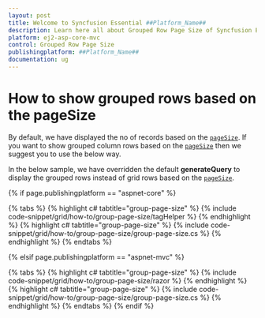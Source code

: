 ```yaml
---
layout: post
title: Welcome to Syncfusion Essential ##Platform_Name##
description: Learn here all about Grouped Row Page Size of Syncfusion Essential ##Platform_Name## widgets based on HTML5 and jQuery.
platform: ej2-asp-core-mvc
control: Grouped Row Page Size
publishingplatform: ##Platform_Name##
documentation: ug
---
```



# How to show grouped rows based on the pageSize

By default, we have displayed the no of records based on the [`pageSize`](https://help.syncfusion.com/cr/aspnetcore-js2/Syncfusion.EJ2.Grids.GridPageSettings.html#Syncfusion_EJ2_Grids_GridPageSettings_PageSize). If you want to show grouped column rows based on the [`pageSize`](https://help.syncfusion.com/cr/aspnetcore-js2/Syncfusion.EJ2.Grids.GridPageSettings.html#Syncfusion_EJ2_Grids_GridPageSettings_PageSize) then we suggest you to use the below way.

In the below sample, we have overridden the default **generateQuery** to display the grouped rows instead of grid rows based on the [`pageSize`](https://help.syncfusion.com/cr/aspnetcore-js2/Syncfusion.EJ2.Grids.GridPageSettings.html#Syncfusion_EJ2_Grids_GridPageSettings_PageSize).

{% if page.publishingplatform == "aspnet-core" %}

{% tabs %}
{% highlight c# tabtitle="group-page-size" %}
{% include code-snippet/grid/how-to/group-page-size/tagHelper %}
{% endhighlight %}
{% highlight c# tabtitle="group-page-size" %}
{% include code-snippet/grid/how-to/group-page-size/group-page-size.cs %}
{% endhighlight %}
{% endtabs %}

{% elsif page.publishingplatform == "aspnet-mvc" %}

{% tabs %}
{% highlight c# tabtitle="group-page-size" %}
{% include code-snippet/grid/how-to/group-page-size/razor %}
{% endhighlight %}
{% highlight c# tabtitle="group-page-size" %}
{% include code-snippet/grid/how-to/group-page-size/group-page-size.cs %}
{% endhighlight %}
{% endtabs %}
{% endif %}

